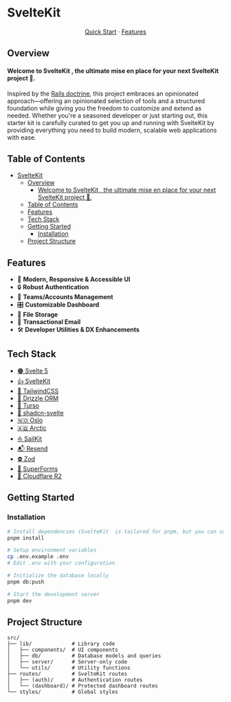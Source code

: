 # SvelteKit 

<div align="center">
<a href="#getting-started">Quick Start</a> ·
<a href="#features">Features</a>
</div>

## Overview

#### Welcome to SvelteKit , the ultimate mise en place for your next SvelteKit project 🚀.

Inspired by the [Rails doctrine](https://rubyonrails.org/doctrine#omakase), this project embraces an opinionated approach—offering an opinionated selection of tools and a structured foundation while giving you the freedom to customize and extend as needed.
Whether you're a seasoned developer or just starting out, this starter kit is carefully curated to get you up and running with SvelteKit by providing everything you need to build modern, scalable web applications with ease.

## Table of Contents

- [SvelteKit](#sveltekit)
  - [Overview](#overview)
      - [Welcome to SvelteKit , the ultimate mise en place for your next SvelteKit project 🚀.](#welcome-to-sveltekit--the-ultimate-mise-en-place-for-your-next-sveltekit-project-)
  - [Table of Contents](#table-of-contents)
  - [Features](#features)
  - [Tech Stack](#tech-stack)
  - [Getting Started](#getting-started)
    - [Installation](#installation)
  - [Project Structure](#project-structure)

## Features

- 🎨 **Modern, Responsive & Accessible UI**
- 🔒 **Robust Authentication**
- 👥 **Teams/Accounts Management**
- 🎛️ **Customizable Dashboard**
- 📁 **File Storage**
- 📧 **Transactional Email**
- 🛠️ **Developer Utilities & DX Enhancements**

## Tech Stack

- [🟠 Svelte 5](https://svelte.dev/)
- [👍 SvelteKit](https://kit.svelte.dev/)
- [💨 TailwindCSS](https://tailwindcss.com/)
- [💾 Drizzle ORM](https://orm.drizzle.team/)
- [🐂 Turso](https://turso.tech/)
- [🎨 shadcn-svelte](https://www.shadcn-svelte.com/)
- [🇳🇴 Oslo](https://oslojs.dev/)
- [🇦🇶 Arctic](https://arcticjs.dev/)
- [⛵ SailKit](https://sailkit.xyz/)
- [📬 Resend](https://resend.com/)
- [⛔ Zod](https://zod.dev/)
- [📄 SuperForms](https://superforms.rocks/)
- [📁 Cloudflare R2](https://www.cloudflare.com/r2/)

## Getting Started

### Installation

```bash
# Install dependencies (SvelteKit  is tailored for pnpm, but you can use any package manager you like)
pnpm install

# Setup environment variables
cp .env.example .env
# Edit .env with your configuration

# Initialize the database locally
pnpm db:push

# Start the development server
pnpm dev
```

## Project Structure

```
src/
├── lib/             # Library code
│   ├── components/  # UI components
│   ├── db/          # Database models and queries
│   ├── server/      # Server-only code
│   └── utils/       # Utility functions
├── routes/          # SvelteKit routes
│   ├── (auth)/      # Authentication routes
│   └── (dashboard)/ # Protected dashboard routes
└── styles/          # Global styles
```
